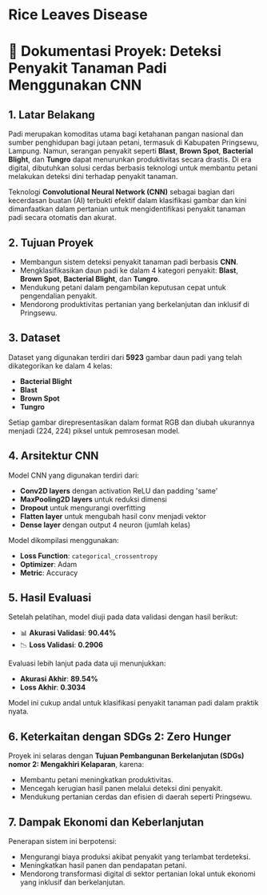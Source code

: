# Rice Leaves Disease

# 📄 Dokumentasi Proyek: Deteksi Penyakit Tanaman Padi Menggunakan CNN

## 1. Latar Belakang
Padi merupakan komoditas utama bagi ketahanan pangan nasional dan sumber penghidupan bagi jutaan petani, termasuk di Kabupaten Pringsewu, Lampung. Namun, serangan penyakit seperti **Blast**, **Brown Spot**, **Bacterial Blight**, dan **Tungro** dapat menurunkan produktivitas secara drastis. Di era digital, dibutuhkan solusi cerdas berbasis teknologi untuk membantu petani melakukan deteksi dini terhadap penyakit tanaman.

Teknologi **Convolutional Neural Network (CNN)** sebagai bagian dari kecerdasan buatan (AI) terbukti efektif dalam klasifikasi gambar dan kini dimanfaatkan dalam pertanian untuk mengidentifikasi penyakit tanaman padi secara otomatis dan akurat.

## 2. Tujuan Proyek
- Membangun sistem deteksi penyakit tanaman padi berbasis **CNN**.
- Mengklasifikasikan daun padi ke dalam 4 kategori penyakit: **Blast**, **Brown Spot**, **Bacterial Blight**, dan **Tungro**.
- Mendukung petani dalam pengambilan keputusan cepat untuk pengendalian penyakit.
- Mendorong produktivitas pertanian yang berkelanjutan dan inklusif di Pringsewu.

## 3. Dataset
Dataset yang digunakan terdiri dari **5923** gambar daun padi yang telah dikategorikan ke dalam 4 kelas:
- **Bacterial Blight**
- **Blast**
- **Brown Spot**
- **Tungro**

Setiap gambar direpresentasikan dalam format RGB dan diubah ukurannya menjadi (224, 224) piksel untuk pemrosesan model.

## 4. Arsitektur CNN
Model CNN yang digunakan terdiri dari:
- **Conv2D layers** dengan activation ReLU dan padding 'same'
- **MaxPooling2D layers** untuk reduksi dimensi
- **Dropout** untuk mengurangi overfitting
- **Flatten layer** untuk mengubah hasil conv menjadi vektor
- **Dense layer** dengan output 4 neuron (jumlah kelas)

Model dikompilasi menggunakan:
- **Loss Function**: `categorical_crossentropy`
- **Optimizer**: Adam
- **Metric**: Accuracy

## 5. Hasil Evaluasi
Setelah pelatihan, model diuji pada data validasi dengan hasil berikut:

- 📊 **Akurasi Validasi**: **90.44%**
- 📉 **Loss Validasi**: **0.2906**

Evaluasi lebih lanjut pada data uji menunjukkan:

- **Akurasi Akhir**: **89.54%**
- **Loss Akhir**: **0.3034**

Model ini cukup andal untuk klasifikasi penyakit tanaman padi dalam praktik nyata.

## 6. Keterkaitan dengan SDGs 2: Zero Hunger
Proyek ini selaras dengan **Tujuan Pembangunan Berkelanjutan (SDGs) nomor 2: Mengakhiri Kelaparan**, karena:
- Membantu petani meningkatkan produktivitas.
- Mencegah kerugian hasil panen melalui deteksi dini penyakit.
- Mendukung pertanian cerdas dan efisien di daerah seperti Pringsewu.

## 7. Dampak Ekonomi dan Keberlanjutan
Penerapan sistem ini berpotensi:
- Mengurangi biaya produksi akibat penyakit yang terlambat terdeteksi.
- Meningkatkan hasil panen dan pendapatan petani.
- Mendorong transformasi digital di sektor pertanian lokal untuk ekonomi yang inklusif dan berkelanjutan.
